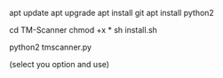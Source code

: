 













apt update 
apt upgrade 
apt install git 
apt install python2 

cd TM-Scanner 
chmod +x * 
sh install.sh



python2 tmscanner.py

(select you option and use)
